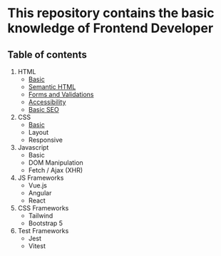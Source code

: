 # This repository contains the basic knowledge of Frontend Developer

## Table of contents
1. HTML
   - [Basic](./html/basic.md)
   - [Semantic HTML](./html/semantic-html.md)
   - [Forms and Validations](./html/forms-and-validations.md)
   - [Accessibility](./html/accessibility.md)
   - [Basic SEO](/html/basic-seo.md)
1. CSS
   - [Basic](./css/basic.md)
   - Layout
   - Responsive
1. Javascript
   - Basic
   - DOM Manipulation
   - Fetch / Ajax (XHR)
1. JS Frameworks
   - Vue.js
   - Angular
   - React
1. CSS Frameworks
   - Tailwind
   - Bootstrap 5
1. Test Frameworks
   - Jest
   - Vitest